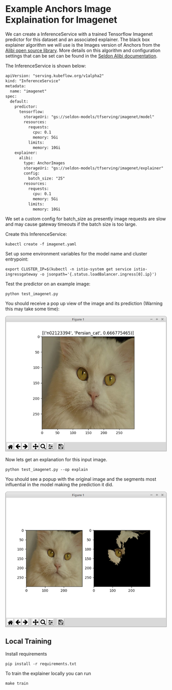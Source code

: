 # Example Anchors Image Explaination for Imagenet

We can create a InferenceService with a trained Tensorflow Imagenet predictor for this dataset and an associated explainer. The black box explainer algorithm we will use is the Images version of Anchors from the [Alibi open source library](https://github.com/SeldonIO/alibi). More details on this algorithm and configuration settings that can be set can be found in the [Seldon Alibi documentation](https://docs.seldon.io/projects/alibi/en/stable/).

The InferenceService is shown below:

```
apiVersion: "serving.kubeflow.org/v1alpha2"
kind: "InferenceService"
metadata:
  name: "imagenet"
spec:
  default:
    predictor:
      tensorflow:
        storageUri: "gs://seldon-models/tfserving/imagenet/model"
        resources:
          requests:
            cpu: 0.1
            memory: 5Gi                        
          limits:
            memory: 10Gi
    explainer:
      alibi:
        type: AnchorImages
        storageUri: "gs://seldon-models/tfserving/imagenet/explainer"
        config:
          batch_size: "25"
        resources:
          requests:
            cpu: 0.1
            memory: 5Gi            
          limits:
            memory: 10Gi        
```

We set a custom config for batch_size as presently image requests are slow and may cause gateway timeouts if the batch size is too large.

Create this InferenceService:

```
kubectl create -f imagenet.yaml
```

Set up some environment variables for the model name and cluster entrypoint:

```
export CLUSTER_IP=$(kubectl -n istio-system get service istio-ingressgateway -o jsonpath='{.status.loadBalancer.ingress[0].ip}')
```

Test the predictor on an example image:

```
python test_imagenet.py
```

You should receive a pop up view of the image and its prediction (Warning this may take some time):

![prediction](cat-prediction.png)

Now lets get an explanation for this input image.

```
python test_imagenet.py --op explain
```

You should see a popup with the original image and the segments most influential in the model making the prediction it did.

![explanation](cat-explanation.png)


## Local Training

Install requirements

```
pip install -r requirements.txt
```

To train the explainer locally you can run

```
make train
```

